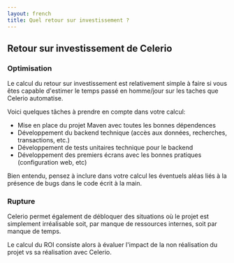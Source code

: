 ```yaml
---
layout: french
title: Quel retour sur investissement ?
---
```

## Retour sur investissement de Celerio

### Optimisation

Le calcul du retour sur investissement est relativement simple à faire si vous êtes capable d'estimer le temps passé en homme/jour sur les taches que Celerio automatise.

Voici quelques tâches à prendre en compte dans votre calcul:

* Mise en place du projet Maven avec toutes les bonnes dépendences
* Développement du backend technique (accès aux données, recherches, transactions, etc.)
* Développement de tests unitaires technique pour le backend
* Développement des premiers écrans avec les bonnes pratiques (configuration web, etc)

Bien entendu, pensez à inclure dans votre calcul les éventuels aléas liés à la présence de bugs dans le code écrit à la main.

### Rupture

Celerio permet également de débloquer des situations où le projet est simplement irréalisable soit, par manque de ressources internes, soit par manque de temps.
 
Le calcul du ROI consiste alors à évaluer l'impact de la non réalisation du projet vs sa réalisation avec Celerio. 